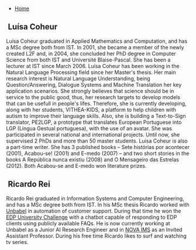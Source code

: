 * [Home](index.md)



<div class="editor luisa"></div>

## &nbsp;Luísa Coheur

Luísa Coheur graduated in Applied Mathematics and Computation, and has a MSc degree both from IST. In 2001, she became a member of the newly created L2F and, in 2004, she concluded her PhD degree in Computer Science from both IST and Université Blaise-Pascal. She has been a lecturer at IST since March 2006. Luísa Coheur has been working in the Natural Language Processing field since her Master's thesis. Her main research interest is Natural Language Understanding, being Question/Answering, Dialogue Systems and Machine Translation her key application scenarios. She strongly believes that science should be in service to the public good, thus, her research targets to develop models that can be usefull in people's lifes. Therefore, she is currently developing, along with her students, VITHEA-KIDS, a platform to help children with autism to improve their language skills. Also, she is building a Text-to-Sign translator, PE2LGP, a prototype that translates European Portuguese into LGP (Língua Gestual portuguesa), with the use of an avatar. She was participated in several national and international projects. Until now, she supervised 2 PhDs and more than 50 master students. Luisa Coheur is also a part-time writer. She has 3 published books – Sete histórias por acontecer (2001), Acabou-se! (2001) and E-medo (2007) – and two short stories in the books A República nunca existiu (2008) and O Mensageiro das Estrelas (2012). Both Acabou-se and E-medo won literature prizes.

<div class="editor ricardo"></div>

## &nbsp;Ricardo Rei

Ricardo Rei graduated in Information Systems and Computer Engineering, and has a MSc degree both from IST. In his MSc thesis Ricardo worked with [Unbabel](https://unbabel.com/) in automation of customer support. During that time he won the [EDP University Challenge](https://portugal.edp.com/pt-pt/edp-university-challenge/sobre-o-concurso) with a chatbot capable of responding to EDP clients using publicly available FAQs. He is now currently working at Unbabel as a Junior AI Research Engineer and in [NOVA IMS](https://www.novaims.unl.pt/default) as an Invited Assistant Professor. During his free time Ricardo likes to surf and watching tv series.